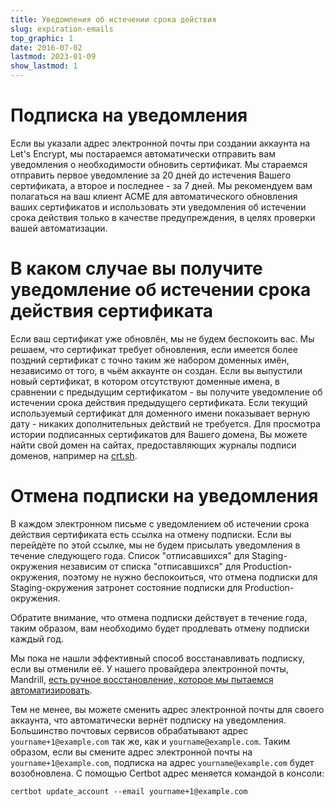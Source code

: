 ```yaml
---
title: Уведомления об истечении срока действия
slug: expiration-emails
top_graphic: 1
date: 2016-07-02
lastmod: 2023-01-09
show_lastmod: 1
---
```



# Подписка на уведомления

Если вы указали адрес электронной почты при создании аккаунта на Let's Encrypt, мы постараемся автоматически отправить вам уведомления о необходимости обновить сертификат. Мы стараемся отправить первое уведомление за 20 дней до истечения Вашего сертификата, а второе и последнее - за 7 дней. Мы рекомендуем вам полагаться на ваш клиент ACME для автоматического обновления ваших сертификатов и использовать эти уведомления об истечении срока действия только в качестве предупреждения, в целях проверки вашей автоматизации.

# В каком случае вы получите уведомление об истечении срока действия сертификата

Если ваш сертификат уже обновлён, мы не будем беспокоить вас. Мы решаем, что сертификат требует обновления, если имеется более поздний сертификат с точно таким же набором доменных имён, независимо от того, в чьём аккаунте он создан. Если вы выпустили новый сертификат, в котором отсутствуют доменные имена, в сравнении с предыдущим сертификатом - вы получите уведомление об истечении срока действия предыдущего сертификата. Если текущий используемый сертификат для доменного имени показывает верную дату - никаких дополнительных действий не требуется. Для просмотра истории подписанных сертификатов для Вашего домена, Вы можете найти свой домен на сайтах, предоставляющих журналы подписи доменов, например на [crt.sh](https://crt.sh/).

# Отмена подписки на уведомления

В каждом электронном письме с уведомлением об истечении срока действия сертификата есть ссылка на отмену подписки. Если вы перейдёте по этой ссылке, мы не будем присылать уведомления в течение следующего года. Список "отписавшихся" для Staging-окружения независим от списка "отписавшихся" для Production-окружения, поэтому не нужно беспокоиться, что отмена подписки для Staging-окружения затронет состояние подписки для Production-окружения.

Обратите внимание, что отмена подписки действует в течение года, таким образом, вам необходимо будет продлевать отмену подписки каждый год.

Мы пока не нашли эффективный способ восстанавливать подписку, если вы отменили её. У нашего провайдера электронной почты, Mandrill, [есть ручное восстановление, которое мы пытаемся автоматизировать](https://mandrill.zendesk.com/hc/en-us/articles/360039299913).

Тем не менее, вы можете сменить адрес электронной почты для своего аккаунта, что автоматически вернёт подписку на уведомления. Большинство почтовых сервисов обрабатывают адрес `yourname+1@example.com` так же, как и `yourname@example.com`. Таким образом, если вы смените адрес электронной почты на `yourname+1@example.com`, подписка на адрес `yourname@example.com` будет возобновлена. С помощью Certbot адрес меняется командой в консоли:

`certbot update_account --email yourname+1@example.com`

